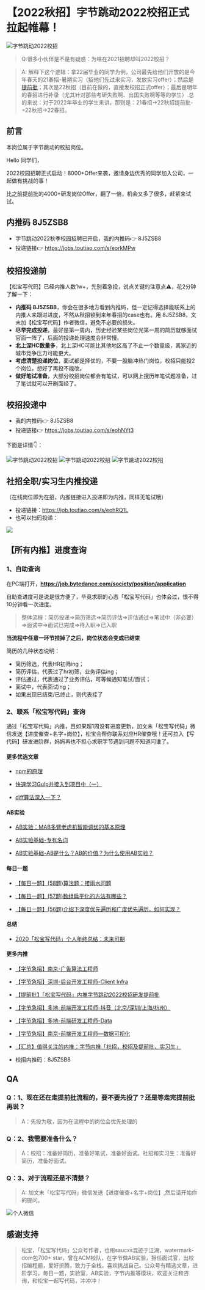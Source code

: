 # 【2022秋招】字节跳动2022校招正式拉起帷幕！

![字节跳动2022校招](./2021_compus.png)

> Q:很多小伙伴是不是有疑惑：为啥在2021招聘却叫2022校招？

> A: 解释下这个逻辑：拿22届毕业的同学为例，公司最先给他们开放的是今年春天的21春招-暑期实习（招他们先过来实习，发放实习offer）；然后是[提前批](https://mp.weixin.qq.com/s/J73JMIQpOtddnwEVNE8q3g)；其次是22秋招（目前在做的，直接发校招正式offer）；最后是明年的春招进行补录（尤其针对那些考研失败啊、出国失败啊等等的学生）.总的来说：对于2022年毕业的学生来讲，那则是：21春招->22秋招提前批->22秋招->22春招。


## 前言
本岗位属于字节跳动的校招岗位。

Hello 同学们，

2022校园招聘正式启动！8000+Offer来袭，邀请身边优秀的同学加入公司，一起做有挑战的事！

比之前提前批的4000+研发岗位Offer，翻了一倍，机会又多了很多，赶紧来试试。

## 内推码 8J5ZSB8
+ 字节跳动2022秋季校园招聘已开启，我的内推码👉 8J5ZSB8 
+ 投递链接👉 https://jobs.toutiao.com/s/eorkMPw

## 校招投递前
【松宝写代码】已经内推人数1w+，先别着急投，说点关键的注意点⚠️，花2分钟了解一下：

+ **内推码 8J5ZSB8**，你会在很多地方看到内推码，但一定记得选择能联系上的内推人来跟进进度，不然从秋招锁到来年春招的case也有。用 8J5ZSB8，文末加【松宝写代码】作者微信，避免不必要的损失。
+ **尽早完成投递**，最好是第一周内，历史经验某些岗位光第一周的简历就够面试官面一阵了，后面的投递处理速度会非常慢。
+ **北上深HC数量多**，北上深HC可能比其他地区高了不止一个数量级，离家近的城市竞争压力可能更大。
+ **考虑清楚投递岗位**，面试都是择优的，不要一股脑冲热门岗位，校招只能投2个岗位，想好了再投不能改。
+ **做好笔试准备**，大部分校招岗位都会有笔试，可以网上搜历年笔试题准备，过了笔试就可以开刷面经了。

## 校招投递中
+ 我的内推码👉 8J5ZSB8 
+ 投递链接👉 https://jobs.toutiao.com/s/eohNYt3

下面是详情👇：

![字节跳动2022校招](./2022_compus_detail_1.jpeg)
![字节跳动2022校招](./2022_compus_detail_2.jpeg)
![字节跳动2022校招](./2022_compus_detail_3.jpeg)

## 社招全职/实习生内推投递
（在线岗位即为在招，内推链接进入投递即为内推，同样无笔试哦）

+ 投递链接：https://job.toutiao.com/s/eohRQ1L
+ 也可以扫码投递：

![](./内推码_songbao.jpg)

## 【所有内推】进度查询
### 1、自助查询
在PC端打开，**https://job.bytedance.com/society/position/application**

自助查进度可是说是很方便了，毕竟求职的心态「松宝写代码」也体会过，恨不得10分钟看一次进度。

> 整体流程：简历投递=>简历筛选=>简历评估=>评估通过=>笔试中（非必要）=>面试中=>面试已完成=>待入职=>已入职

**当流程中任意一环节挂掉了之后，岗位状态会变成已结束**

简历的几种状态说明：
+ 简历筛选，代表HR初筛ing；
+ 简历评估，代表过了hr初筛，业务评估ing；
+ 评估通过，代表通过了业务评估，可等候通知笔试/面试；
+ 面试中，代表面试ing；
+ 如果出现已结束/已终止，则代表挂了

### 2、联系「松宝写代码」查询
通过「松宝写代码」内推，且如果超1周没有进度更新，加文末「松宝写代码」微信发送【进度催查+名字+岗位】，松宝会帮你联系对应HR催查哦！还可拉入【写代码】研发进阶群，妈妈再也不担心求职字节遇到问题不知道问谁了。


#### 更多优选文章
+ [npm的原理](https://mp.weixin.qq.com/s/PSlUfdX3KGqvXdkC0xQ97w)

+ [快速学习Gulp并接入到项目中（一）](https://mp.weixin.qq.com/s/QQWzNvrXcqq_w3QKKvJagA)

+ [diff算法深入一下？](https://mp.weixin.qq.com/s/HwowUwWA4pkSIQ1J4fwr9w)

#### AB实验

+ [AB实验：MAB多臂老虎机智能调优的基本原理](https://mp.weixin.qq.com/s/7Sz0dSFkWOEo2iw5xrcCLA)

+ [AB实验基础-专有名词](https://mp.weixin.qq.com/s/TXzuf_98yMojVAFlDv0CCQ)

+ [AB实验基础-AB是什么？AB的价值？为什么使用AB实验？](https://mp.weixin.qq.com/s/UcwpNqRQ3we10S9z5cO53g)

#### 每日一题

+ [【每日一题】(58题)算法题：接雨水问题](https://mp.weixin.qq.com/s/OtCI6SjtLCI608LOQMFQ3A)

+ [【每日一题】(57题)数组扁平化的方法有哪些？](https://mp.weixin.qq.com/s/sXIJ6bQj97bZTaYHQgJTIw)

+ [【每日一题】(56题)介绍下深度优先遍历和广度优先遍历，如何实现？](https://mp.weixin.qq.com/s/KkqdB4mWlMgZMcHVhZVZXQ)


#### 总结

+ [2020「松宝写代码」个人年终总结：未来可期](https://mp.weixin.qq.com/s/_ay6KfcC5DMoZu9XqS2NHA)


#### 更多内推
+ [【字节急招】南京-广告算法工程师](https://mp.weixin.qq.com/s/aFCsLiFShaE2pE17NTrOUQ)

+ [【字节急招】深圳-后台开发工程师-Client Infra](https://mp.weixin.qq.com/s/t_WvJuuvwZ2efAiZjKSsdw)

+ [【提前批】「松宝写代码」内推字节跳动2022校招研发提前批](https://mp.weixin.qq.com/s/lKsgF_PlemOdW6TJrVF84w)

+ [【字节急招】多地-前端开发工程师-抖音（北京/深圳/上海/杭州）](https://mp.weixin.qq.com/s/KpWtFVQsUgind9jugevFtg)

+ [【字节急招】多地-前端研发工程师-Data](https://mp.weixin.qq.com/s/1yhT4aon2qXXlcXSK-rbuA)

+ [【字节急招】南京-前端开发工程师—数据可视化](https://mp.weixin.qq.com/s/DY1b53FvcIM5CzbAFpj_Fw)

+ [【汇总】值得关注的内推：字节内推「社招，校招及提前批，实习生」](https://mp.weixin.qq.com/s/J73JMIQpOtddnwEVNE8q3g)

+ 校招内推码：8J5ZSB8

## QA
### Q：1、现在还在走提前批流程的，要不要先投了？还是等走完提前批再说？
> A：先投为敬，因为在流程中的岗位会优先处理的

### Q：2、我需要准备什么？
> A：校招：准备好简历，准备好笔试，准备好面试。社招和实习生：准备好简历，准备好面试。

### Q：3、对于流程还是不清楚？
> A: 加文末「松宝写代码」微信发送【进度催查+名字+岗位】,然后请开始你的提问。

![个人微信](./个人微信.png)


## 感谢支持
> 松宝，「松宝写代码」公众号作者，也用saucxs混迹于江湖，watermark-dom包700+ star，曾在ACM校队，在字节做AB实验，担任面试官，出校招编程题，爱好折腾，致力于全栈，喜欢挑战自己。公众号有精选文章，进阶学习，每日一题，实验室，AB实验，字节内推等模块，欢迎关注和咨询，和松宝一起写代码，冲冲冲！

